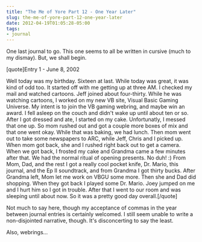 ```yaml
---
title: "The Me of Yore Part 12 - One Year Later"
slug: the-me-of-yore-part-12-one-year-later
date: 2012-04-19T01:05:28-05:00
tags:
- journal
---
```

One last journal to go. This one seems to all be written in cursive (much to my dismay). But, we shall begin.

[quote]Entry 1 - June 8, 2002

Well today was my birthday. Sixteen at last. While today was great, it was kind of odd too. It started off with me getting up at three AM. I checked my mail and watched cartoons. Jeff joined about four-thirty. While he was watching cartoons, I worked on my new VB site, Visual Basic Gaming Universe. My intent is to join the VB gaming webring, and maybe win an award. I fell asleep on the couch and didn't wake up until about ten or so. After I got dressed and ate, I started on my cake. Unfortunatly, I messed that one up. So mom rushed out and got a couple more boxes of mix and that one went okay. While that was baking, we had lunch. Then mom went out to take some newspapers to ARC, while Jeff, Chris and I picked up. When mom got back, she and I rushed right back out to get a camera. When we got back, I frosted my cake and Grandma came a few minutes after that. We had the normal ritual of opening presents. No duh! :) From Mom, Dad, and the rest I got a really cool pocket knife, Dr. Mario, this journal, and the Ep II soundtrack, and from Grandma I got thirty bucks. After Grandma left, Mom let me work on VBGU some more. Then she and Dad did shopping. When they got back I played some Dr. Mario. Joey jumped on me and I hurt him so I got in trouble. After that I went to our room and was sleeping until about now. So it was a pretty good day overall.[/quote]

Not much to say here, though my acceptance of commas in the year between journal entries is certainly welcomed. I still seem unable to write a non-disjointed narrative, though. It's disconcerting to say the least.

Also, webrings...
